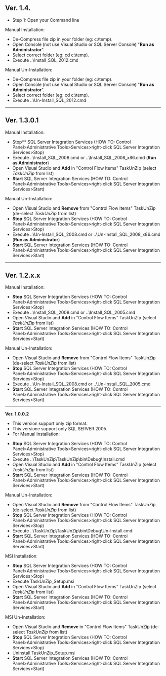 Ver. 1.4.
---------

 - Step 1: Open your Command line

Manual Installation:

 - De-Compress file zip in your folder (eg: c:\temp\).
 - Open Console (not use Visual Studio or SQL Server Console) "**Run as Administrator**".
 - Select correct folder (eg: cd c:\temp\).
 - Execute ..\Install_SQL_2012.cmd

Manual Un-Installation:

 - De-Compress file zip in your folder (eg: c:\temp\).
 - Open Console (not use Visual Studio or SQL Server Console) "**Run as Administrator**".
 - Select correct folder (eg: cd c:\temp\).
 - Execute ..\Un-Install_SQL_2012.cmd 

----

Ver. 1.3.0.1
---------

Manual Installation:

- Stop** SQL Server Integration Services (HOW TO: Control Panel>Administrative Tools>Services>right-click SQL Server Integration Services>Stop)
- Execute ..\Install_SQL_2008.cmd or ..\Install_SQL_2008_x86.cmd (**Run as Administrator**)
- Open Visual Studio and **Add** in "Control Flow Items" TaskUnZip (select _TaskUnZip_ from list)
- **Start** SQL Server Integration Services (HOW TO: Control Panel>Administrative Tools>Services>right-click SQL Server Integration Services>Start)

Manual Un-Installation:

- Open Visual Studio and **Remove** from "Control Flow Items" TaskUnZip (de-select _TaskUnZip_ from list)
- **Stop** SQL Server Integration Services (HOW TO: Control Panel>Administrative Tools>Services>right-click SQL Server Integration Services>Stop)
- Execute ..\Un-Install_SQL_2008.cmd or ..\Un-Install_SQL_2008_x86.cmd (**Run as Administrator**)
- **Start** SQL Server Integration Services (HOW TO: Control Panel>Administrative Tools>Services>right-click SQL Server Integration Services>Start)

----

Ver. 1.2.x.x
---------

Manual Installation:
- **Stop** SQL Server Integration Services (HOW TO: Control Panel>Administrative Tools>Services>right-click SQL Server Integration Services>Stop)
- Execute ..\Install_SQL_2008.cmd or ..\Install_SQL_2005.cmd
- Open Visual Studio and **Add** in "Control Flow Items" TaskUnZip (select _TaskUnZip_ from list)
- **Start** SQL Server Integration Services (HOW TO: Control Panel>Administrative Tools>Services>right-click SQL Server Integration Services>Start)

Manual Un-Installation:

- Open Visual Studio and **Remove** from "Control Flow Items" TaskUnZip (de-select _TaskUnZip_ from list)
- **Stop** SQL Server Integration Services (HOW TO: Control Panel>Administrative Tools>Services>right-click SQL Server Integration Services>Stop)
- Execute ..\Un-Install_SQL_2008.cmd or ..\Un-Install_SQL_2005.cmd
- **Start** SQL Server Integration Services (HOW TO: Control Panel>Administrative Tools>Services>right-click SQL Server Integration Services>Start)

----

**Ver. 1.0.0.2**

* This version support only zip format.
* This versione support only SQL SERVER 2005.
* For Manual Installation:

- **Stop** SQL Server Integration Services (HOW TO: Control Panel>Administrative Tools>Services>right-click SQL Server Integration Services>Stop)
- Execute ..\TaskUnZip\TaskUnZip\bin\Debug\Install.cmd
- Open Visual Studio and **Add** in "Control Flow Items" TaskUnZip (select _TaskUnZip_ from list)
- **Start** SQL Server Integration Services (HOW TO: Control Panel>Administrative Tools>Services>right-click SQL Server Integration Services>Start)

Manual Un-Installation:

- Open Visual Studio and **Remove** from "Control Flow Items" TaskUnZip (de-select _TaskUnZip_ from list)
- **Stop** SQL Server Integration Services (HOW TO: Control Panel>Administrative Tools>Services>right-click SQL Server Integration Services>Stop)
- Execute ..\TaskUnZip\TaskUnZip\bin\Debug\Un-Install.cmd
- **Start** SQL Server Integration Services (HOW TO: Control Panel>Administrative Tools>Services>right-click SQL Server Integration Services>Start)

MSI Installation:

- **Stop** SQL Server Integration Services (HOW TO: Control Panel>Administrative Tools>Services>right-click SQL Server Integration Services>Stop)
- Execute TaskUnZip_Setup.msi
- Open Visual Studio and **Add** in "Control Flow Items" TaskUnZip (select _TaskUnZip_ from list)
- **Start** SQL Server Integration Services (HOW TO: Control Panel>Administrative Tools>Services>right-click SQL Server Integration Services>Start)

MSI Un-Installation:

- Open Visual Studio and **Remove** in "Control Flow Items" TaskUnZip (de-select _TaskUnZip_ from list)
- **Stop** SQL Server Integration Services (HOW TO: Control Panel>Administrative Tools>Services>right-click SQL Server Integration Services>Stop)
- Uninstall TaskUnZip_Setup.msi
- **Start** SQL Server Integration Services (HOW TO: Control Panel>Administrative Tools>Services>right-click SQL Server Integration Services>Start)
